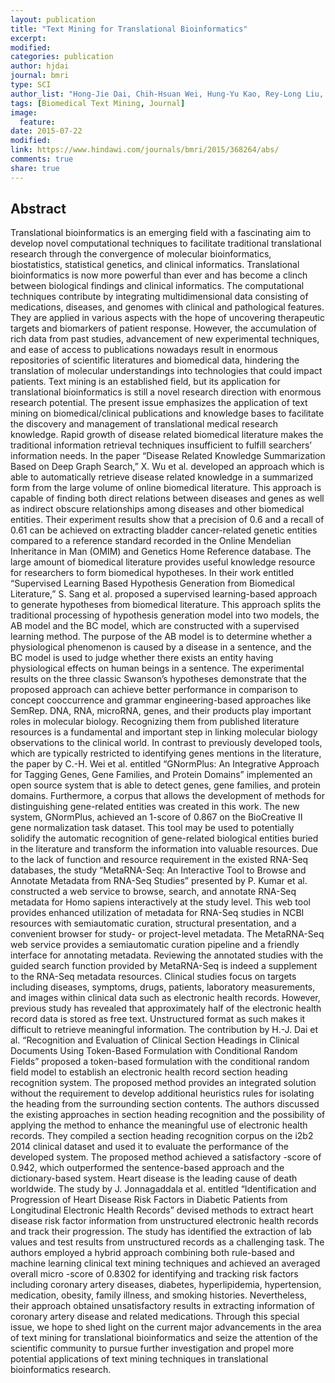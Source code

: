 ```yaml
---
layout: publication
title: "Text Mining for Translational Bioinformatics"
excerpt:
modified:
categories: publication
author: hjdai
journal: bmri
type: SCI
author_list: "Hong-Jie Dai, Chih-Hsuan Wei, Hung-Yu Kao, Rey-Long Liu, Richard TzongHan Tsai, Zhiyong Lu"
tags: [Biomedical Text Mining, Journal]
image:
  feature:
date: 2015-07-22
modified: 
link: https://www.hindawi.com/journals/bmri/2015/368264/abs/
comments: true
share: true
---
```


## Abstract

Translational bioinformatics is an emerging field with a fascinating aim to develop novel computational techniques to facilitate traditional translational research through the convergence of molecular bioinformatics, biostatistics, statistical genetics, and clinical informatics. Translational bioinformatics is now more powerful than ever and has become a clinch between biological findings and clinical informatics. The computational techniques contribute by integrating multidimensional data consisting of medications, diseases, and genomes with clinical and pathological features. They are applied in various aspects with the hope of uncovering therapeutic targets and biomarkers of patient response. However, the accumulation of rich data from past studies, advancement of new experimental techniques, and ease of access to publications nowadays result in enormous repositories of scientific literatures and biomedical data, hindering the translation of molecular understandings into technologies that could impact patients. Text mining is an established field, but its application for translational bioinformatics is still a novel research direction with enormous research potential. The present issue emphasizes the application of text mining on biomedical/clinical publications and knowledge bases to facilitate the discovery and management of translational medical research knowledge. Rapid growth of disease related biomedical literature makes the traditional information retrieval techniques insufficient to fulfill searchers’ information needs. In the paper “Disease Related Knowledge Summarization Based on Deep Graph Search,” X. Wu et al. developed an approach which is able to automatically retrieve disease related knowledge in a summarized form from the large volume of online biomedical literature. This approach is capable of finding both direct relations between diseases and genes as well as indirect obscure relationships among diseases and other biomedical entities. Their experiment results show that a precision of 0.6 and a recall of 0.61 can be achieved on extracting bladder cancer-related genetic entities compared to a reference standard recorded in the Online Mendelian Inheritance in Man (OMIM) and Genetics Home Reference database. The large amount of biomedical literature provides useful knowledge resource for researchers to form biomedical hypotheses. In their work entitled “Supervised Learning Based Hypothesis Generation from Biomedical Literature,” S. Sang et al. proposed a supervised learning-based approach to generate hypotheses from biomedical literature. This approach splits the traditional processing of hypothesis generation model into two models, the AB model and the BC model, which are constructed with a supervised learning method. The purpose of the AB model is to determine whether a physiological phenomenon is caused by a disease in a sentence, and the BC model is used to judge whether there exists an entity having physiological effects on human beings in a sentence. The experimental results on the three classic Swanson’s hypotheses demonstrate that the proposed approach can achieve better performance in comparison to concept cooccurrence and grammar engineering-based approaches like SemRep. DNA, RNA, microRNA, genes, and their products play important roles in molecular biology. Recognizing them from published literature resources is a fundamental and important step in linking molecular biology observations to the clinical world. In contrast to previously developed tools, which are typically restricted to identifying genes mentions in the literature, the paper by C.-H. Wei et al. entitled “GNormPlus: An Integrative Approach for Tagging Genes, Gene Families, and Protein Domains” implemented an open source system that is able to detect genes, gene families, and protein domains. Furthermore, a corpus that allows the development of methods for distinguishing gene-related entities was created in this work. The new system, GNormPlus, achieved an 1-score of 0.867 on the BioCreative II gene normalization task dataset. This tool may be used to potentially solidify the automatic recognition of gene-related biological entities buried in the literature and transform the information into valuable resources. Due to the lack of function and resource requirement in the existed RNA-Seq databases, the study “MetaRNA-Seq: An Interactive Tool to Browse and Annotate Metadata from RNA-Seq Studies” presented by P. Kumar et al. constructed a web service to browse, search, and annotate RNA-Seq metadata for Homo sapiens interactively at the study level. This web tool provides enhanced utilization of metadata for RNA-Seq studies in NCBI resources with semiautomatic curation, structural presentation, and a convenient browser for study- or project-level metadata. The MetaRNA-Seq web service provides a semiautomatic curation pipeline and a friendly interface for annotating metadata. Reviewing the annotated studies with the guided search function provided by MetaRNA-Seq is indeed a supplement to the RNA-Seq metadata resources. Clinical studies focus on targets including diseases, symptoms, drugs, patients, laboratory measurements, and images within clinical data such as electronic health records. However, previous study has revealed that approximately half of the electronic health record data is stored as free text. Unstructured format as such makes it difficult to retrieve meaningful information. The contribution by H.-J. Dai et al. “Recognition and Evaluation of Clinical Section Headings in Clinical Documents Using Token-Based Formulation with Conditional Random Fields” proposed a token-based formulation with the conditional random field model to establish an electronic health record section heading recognition system. The proposed method provides an integrated solution without the requirement to develop additional heuristics rules for isolating the heading from the surrounding section contents. The authors discussed the existing approaches in section heading recognition and the possibility of applying the method to enhance the meaningful use of electronic health records. They compiled a section heading recognition corpus on the i2b2 2014 clinical dataset and used it to evaluate the performance of the developed system. The proposed method achieved a satisfactory -score of 0.942, which outperformed the sentence-based approach and the dictionary-based system. Heart disease is the leading cause of death worldwide. The study by J. Jonnagaddala et al. entitled “Identification and Progression of Heart Disease Risk Factors in Diabetic Patients from Longitudinal Electronic Health Records” devised methods to extract heart disease risk factor information from unstructured electronic health records and track their progression. The study has identified the extraction of lab values and test results from unstructured records as a challenging task. The authors employed a hybrid approach combining both rule-based and machine learning clinical text mining techniques and achieved an averaged overall micro -score of 0.8302 for identifying and tracking risk factors including coronary artery diseases, diabetes, hyperlipidemia, hypertension, medication, obesity, family illness, and smoking histories. Nevertheless, their approach obtained unsatisfactory results in extracting information of coronary artery disease and related medications. Through this special issue, we hope to shed light on the current major advancements in the area of text mining for translational bioinformatics and seize the attention of the scientific community to pursue further investigation and propel more potential applications of text mining techniques in translational bioinformatics research.
